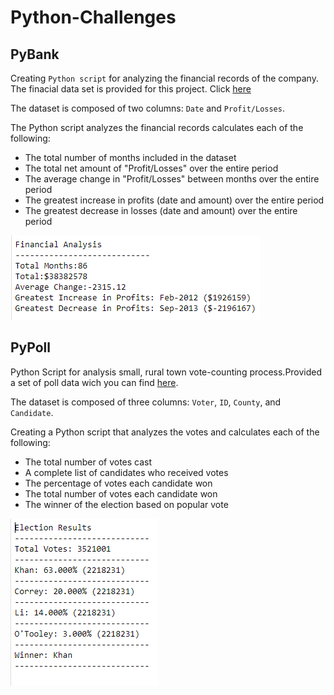 # Python-Challenges

## PyBank
Creating `Python script` for analyzing the financial records of the company. The finacial data set is provided for this project. Click [here](https://github.com/mserobabina/Python-Challenges/blob/master/PyBank/Resources/budget_data.csv)

The dataset is composed of two columns: `Date` and `Profit/Losses`.

The Python script analyzes the financial records calculates each of the following:
- The total number of months included in the dataset
- The total net amount of "Profit/Losses" over the entire period
- The average change in "Profit/Losses" between months over the entire period
- The greatest increase in profits (date and amount) over the entire period
- The greatest decrease in losses (date and amount) over the entire period

![Test image](https://github.com/mserobabina/Python-Challenges/blob/master/PyBank/py2.PNG)

## PyPoll
Python Script for analysis small, rural town vote-counting process.Provided a set of poll data wich you can find [here](https://raw.githubusercontent.com/mserobabina/Python-Challenges/master/PyPoll/Resources/election_data.csv).

The dataset is composed of three columns: `Voter`, `ID`, `County`, and `Candidate`.

Creating a Python script that analyzes the votes and calculates each of the following:
- The total number of votes cast
- A complete list of candidates who received votes
- The percentage of votes each candidate won
- The total number of votes each candidate won
- The winner of the election based on popular vote

![Test image](https://github.com/mserobabina/Python-Challenges/blob/master/PyPoll/py1.PNG)


